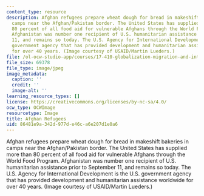 ```yaml
---
content_type: resource
description: Afghan refugees prepare wheat dough for bread in makeshift bakeries in
  camps near the Afghan/Pakistan border. The United States has supplied more than
  80 percent of all food aid for vulnerable Afghans through the World Food Program.
  Afghanistan was number one recipient of U.S. humanitarian assistance prior to September
  11, and remains so today. The U.S. Agency for International Development is the U.S.
  government agency that has provided development and humanitarian assistance worldwide
  for over 40 years. (Image courtesy of USAID/Martin Lueders.)
file: /ol-ocw-studio-app/courses/17-410-globalization-migration-and-international-relations-spring-2006/86481e9a342d977de46ca6e207d1e0a6_chp_afghanrefuge.jpg
file_size: 69378
file_type: image/jpeg
image_metadata:
  caption: ''
  credit: ''
  image-alt: ''
learning_resource_types: []
license: https://creativecommons.org/licenses/by-nc-sa/4.0/
ocw_type: OCWImage
resourcetype: Image
title: Afghan Refugees
uid: 86481e9a-342d-977d-e46c-a6e207d1e0a6
---
```

Afghan refugees prepare wheat dough for bread in makeshift bakeries in camps near the Afghan/Pakistan border. The United States has supplied more than 80 percent of all food aid for vulnerable Afghans through the World Food Program. Afghanistan was number one recipient of U.S. humanitarian assistance prior to September 11, and remains so today. The U.S. Agency for International Development is the U.S. government agency that has provided development and humanitarian assistance worldwide for over 40 years. (Image courtesy of USAID/Martin Lueders.)